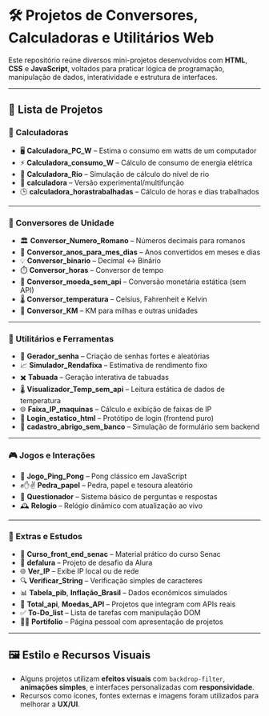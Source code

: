 # 🛠️ Projetos de Conversores, Calculadoras e Utilitários Web

Este repositório reúne diversos mini-projetos desenvolvidos com **HTML**, **CSS** e **JavaScript**, voltados para praticar lógica de programação, manipulação de dados, interatividade e estrutura de interfaces.

---

## 📂 Lista de Projetos

### 🔢 Calculadoras

- 🖥️ **Calculadora_PC_W** – Estima o consumo em watts de um computador
- ⚡ **Calculadora_consumo_W** – Cálculo de consumo de energia elétrica
- 🌊 **Calculadora_Rio** – Simulação de cálculo do nível de rio
- 🧮 **calculadora** – Versão experimental/multifunção
- 🕒 **calculadora_horastrabalhadas** – Cálculo de horas e dias trabalhados

---

### 🔁 Conversores de Unidade

- 🏛️ **Conversor_Numero_Romano** – Números decimais para romanos
- 📅 **Conversor_anos_para_mes_dias** – Anos convertidos em meses e dias
- 💡 **Conversor_binario** – Decimal ↔ Binário
- ⏱️ **Conversor_horas** – Conversor de tempo
- 💱 **Conversor_moeda_sem_api** – Conversão monetária estática (sem API)
- 🌡️ **Conversor_temperatura** – Celsius, Fahrenheit e Kelvin
- 🚗 **Conversor_KM** – KM para milhas e outras unidades

---

### 🔧 Utilitários e Ferramentas

- 🔐 **Gerador_senha** – Criação de senhas fortes e aleatórias
- 📈 **Simulador_Rendafixa** – Estimativa de rendimento fixo
- ✖️ **Tabuada** – Geração interativa de tabuadas
- 🌡️ **Visualizador_Temp_sem_api** – Leitura estática de dados de temperatura
- 🌐 **Faixa_IP_maquinas** – Cálculo e exibição de faixas de IP
- 🔑 **Login_estatico_html** – Protótipo de login (frontend puro)
- 🧾 **cadastro_abrigo_sem_banco** – Simulação de formulário sem backend

---

### 🎮 Jogos e Interações

- 🏓 **Jogo_Ping_Pong** – Pong clássico em JavaScript
- ✊✋✌️ **Pedra_papel** – Pedra, papel e tesoura aleatório
- 🧠 **Questionador** – Sistema básico de perguntas e respostas
- 🕰️ **Relogio** – Relógio dinâmico com atualização ao vivo

---

### 💼 Extras e Estudos

- 💼 **Curso_front_end_senac** – Material prático do curso Senac
- 🧪 **defalura** – Projeto de desafio da Alura
- 🌐 **Ver_IP** – Exibe IP local ou de rede
- 🔍 **Verificar_String** – Verificação simples de caracteres
- 📊 **Tabela_pib**, **Inflação_Brasil** – Dados econômicos simulados
- 🧾 **Total_api**, **Moedas_API** – Projetos que integram com APIs reais
- ✅ **To-Do_list** – Lista de tarefas com manipulação DOM
- 🧑‍🎨 **Portifolio** – Página pessoal com apresentação de projetos

---

## 🖼️ Estilo e Recursos Visuais

- Alguns projetos utilizam **efeitos visuais** com `backdrop-filter`, **animações simples**, e interfaces personalizadas com **responsividade**.
- Recursos como ícones, fontes externas e imagens foram utilizados para melhorar a **UX/UI**.



